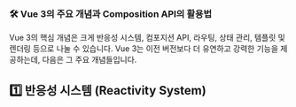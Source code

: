### 🛠 Vue 3의 주요 개념과 Composition API의 활용법
Vue 3의 핵심 개념은 크게 반응성 시스템, 컴포지션 API, 라우팅, 상태 관리, 템플릿 및 렌더링 등으로 나눌 수 있습니다. Vue 3는 이전 버전보다 더 유연하고 강력한 기능을 제공하는데, 다음은 그 주요 개념들입니다.

## 1️⃣ 반응성 시스템 (Reactivity System)
